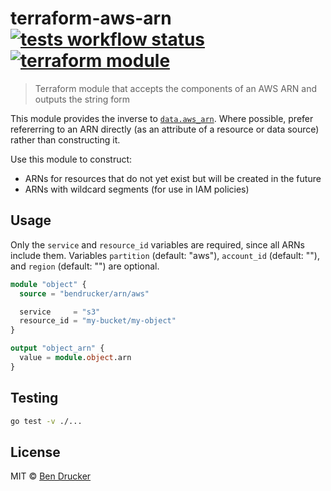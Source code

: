 # terraform-aws-arn [![tests workflow status](https://github.com/bendrucker/terraform-aws-arn/workflows/tests/badge.svg?branch=master)](https://github.com/bendrucker/terraform-aws-arn/actions?query=workflow%3Atests) [![terraform module](https://img.shields.io/badge/terraform-module-623CE4)](https://registry.terraform.io/modules/bendrucker/arn/aws)

> Terraform module that accepts the components of an AWS ARN and outputs the string form

This module provides the inverse to [`data.aws_arn`](https://www.terraform.io/docs/providers/aws/d/arn.html). Where possible, prefer refererring to an ARN directly (as an attribute of a resource or data source) rather than constructing it. 

Use this module to construct:

* ARNs for resources that do not yet exist but will be created in the future
* ARNs with wildcard segments (for use in IAM policies)

## Usage

Only the `service` and `resource_id` variables are required, since all ARNs include them. Variables `partition` (default: "aws"), `account_id` (default: ""), and `region` (default: "") are optional. 

```tf
module "object" {
  source = "bendrucker/arn/aws"

  service     = "s3"
  resource_id = "my-bucket/my-object"
}

output "object_arn" {
  value = module.object.arn
}
```

## Testing

```sh
go test -v ./...
```

## License

MIT © [Ben Drucker](http://bendrucker.me)
